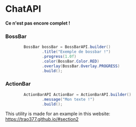 # ChatAPI
**Ce n'est pas encore complet !**

### BossBar
```java
        BossBar bossBar = BossBarAPI.builder()
                .title("Exemple de bossbar !")
                .progress(1.0f)
                .color(BossBar.Color.RED)
                .overlay(BossBar.Overlay.PROGRESS)
                .build();
```

### ActionBar

```java
        ActionBarAPI ActionBar = ActionBarAPI.builder()
                .message("Mon texte !")
                .build();
```

This utility is made for an example in this website: https://trao377.github.io/#section2

